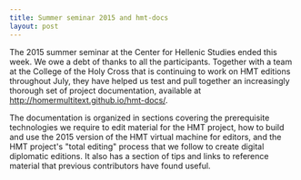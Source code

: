 ```yaml
---
title: Summer seminar 2015 and hmt-docs
layout: post
---
```


The 2015 summer seminar at the Center for Hellenic Studies ended this week.  We owe a debt of thanks to all the participants. Together with a team at the College of the Holy Cross that is continuing to work on HMT editions throughout July, they have helped us test and pull together an increasingly thorough set of project documentation, available at <http://homermultitext.github.io/hmt-docs/>.

The documentation is organized in sections covering the prerequisite technologies we require to edit material for the HMT project, how to build and use the 2015 version of the HMT virtual machine for editors, and the HMT project's "total editing" process that we follow to create digital diplomatic editions.  It also has a section of tips and links to reference material that previous contributors have found useful.



